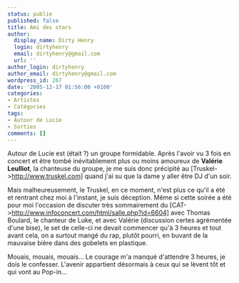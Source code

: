 ```yaml
---
status: publie
published: false
title: Ami des stars
author:
  display_name: Dirty Henry
  login: dirtyhenry
  email: dirtyhenry@gmail.com
  url: ''
author_login: dirtyhenry
author_email: dirtyhenry@gmail.com
wordpress_id: 267
date: '2005-12-17 01:56:00 +0100'
categories:
- Artistes
- Catégories
tags:
- Autour de Lucie
- Sorties
comments: []
---
```

Autour de Lucie est (était ?) un groupe formidable. Après l'avoir vu 3 fois en concert et être tombé inévitablement plus ou moins amoureux de __Valérie Leulliot__, la chanteuse du groupe, je me suis donc précipité au [Truskel->http://www.truskel.com] quand j'ai su que la dame y aller être DJ d'un soir.

Mais malheureusement, le Truskel, en ce moment, n'est plus ce qu'il a été et rentrant chez moi à l'instant, je suis déception. Même si cette soirée a été pour moi l'occasion de discuter très sommairement du [CAT->http://www.infoconcert.com/html/salle.php?id=6604] avec Thomas Boulard, le chanteur de Luke, et avec Valérie (discussion certes agrémentée d'une bise), le set de celle-ci ne devait commencer qu'à 3 heures et tout avant cela, on a surtout mangé du rap, plutôt pourri, en buvant de la mauvaise bière dans des gobelets en plastique.

Mouais, mouais, mouais... Le courage m'a manqué d'attendre 3 heures, je dois le confesser. L'avenir appartient désormais à ceux qui se lèvent tôt et qui vont au Pop-in...
